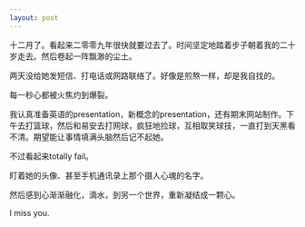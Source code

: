```yaml
---
layout: post
---
```

十二月了。看起来二零零九年很快就要过去了。时间坚定地踏着步子朝着我的二十岁走去。然后卷起一阵飘渺的尘土。
  
两天没给她发短信、打电话或网路联络了。好像是煎熬一样，却是我自找的。
  
每一秒心都被火焦灼到爆裂。
  
我认真准备英语的presentation，新概念的presentation，还有期末网站制作。下午去打篮球，然后和易安去打网球，疯狂地捡球，互相取笑球技，一直打到天黑看不清。期望能让事情填满头脑然后记不起她。
  
不过看起来totally fail。
  
盯着她的头像、甚至手机通讯录上那个摄人心魂的名字。
  
然后感到心渐渐融化，滴水，到另一个世界，重新凝结成一颗心。
  
I miss you.